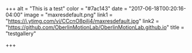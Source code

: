 +++
alt = "This is a test"
color = "#7ac143"
date = "2017-06-18T00:20:16-04:00"
image = "maxresdefault.png"
link1 = "https://i.ytimg.com/vi/CCcnO8piIj4/maxresdefault.jpg"
link2 = "https://github.com/OberlinMotionLab/OberlinMotionLab.github.io"
title = "testgallery"

+++

